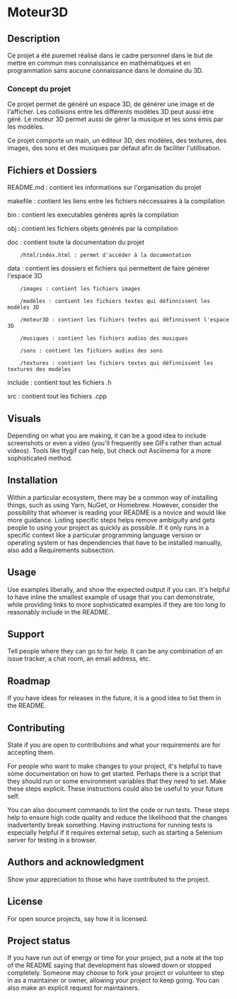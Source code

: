 # Moteur3D

## Description
Ce projet a été puremet réalisé dans le cadre personnel dans le but de mettre en commun mes connaissance en mathématiques et en programmation sans aucune connaissance dans le domaine du 3D.

### Concept du projet
Ce projet permet de généré un espace 3D, de générer une image et de l'afficher.
Les collisions entre les différents modèles 3D peut aussi ètre géré.
Le moteur 3D permet aussi de gérer la musique et les sons émis par les modèles.

Ce projet comporte un main, un éditeur 3D, des modèles, des textures, des images, des sons et des musiques par défaut afin de faciliter l'utillisation.

## Fichiers et Dossiers
README.md : contient les informations sur l'organisation du projet

makefile : contient les liens entre les fichiers néccessaires à la compilation

bin : contient les executables générés après la compilation

obj : contient les fichiers objets générés par la compilation

doc : contient toute la documentation du projet

        /html/index.html : permet d'accéder à la documentation

data : contient les dossiers et fichiers qui permettent de faire générer l'espace 3D

        /images : contient les fichiers images

        /modèles : contient les fichiers textes qui définnissent les modèles 3D

        /moteur3D : contient les fichiers textes qui définnissent l'espace 3D

        /musiques : contient les fichiers audios des musiques

        /sons : contient les fichiers audios des sons

        /textures : contient les fichiers textes qui définnissent les textures des modèles

include : contient tout les fichiers .h

src : contient tout les fichiers .cpp

## Visuals
Depending on what you are making, it can be a good idea to include screenshots or even a video (you'll frequently see GIFs rather than actual videos). Tools like ttygif can help, but check out Asciinema for a more sophisticated method.

## Installation
Within a particular ecosystem, there may be a common way of installing things, such as using Yarn, NuGet, or Homebrew. However, consider the possibility that whoever is reading your README is a novice and would like more guidance. Listing specific steps helps remove ambiguity and gets people to using your project as quickly as possible. If it only runs in a specific context like a particular programming language version or operating system or has dependencies that have to be installed manually, also add a Requirements subsection.

## Usage
Use examples liberally, and show the expected output if you can. It's helpful to have inline the smallest example of usage that you can demonstrate, while providing links to more sophisticated examples if they are too long to reasonably include in the README.

## Support
Tell people where they can go to for help. It can be any combination of an issue tracker, a chat room, an email address, etc.

## Roadmap
If you have ideas for releases in the future, it is a good idea to list them in the README.

## Contributing
State if you are open to contributions and what your requirements are for accepting them.

For people who want to make changes to your project, it's helpful to have some documentation on how to get started. Perhaps there is a script that they should run or some environment variables that they need to set. Make these steps explicit. These instructions could also be useful to your future self.

You can also document commands to lint the code or run tests. These steps help to ensure high code quality and reduce the likelihood that the changes inadvertently break something. Having instructions for running tests is especially helpful if it requires external setup, such as starting a Selenium server for testing in a browser.

## Authors and acknowledgment
Show your appreciation to those who have contributed to the project.

## License
For open source projects, say how it is licensed.

## Project status
If you have run out of energy or time for your project, put a note at the top of the README saying that development has slowed down or stopped completely. Someone may choose to fork your project or volunteer to step in as a maintainer or owner, allowing your project to keep going. You can also make an explicit request for maintainers.
